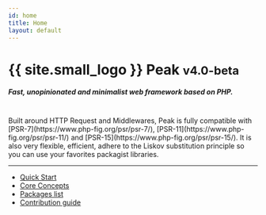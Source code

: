 ```yaml
---
id: home
title: Home
layout: default
---
```


<h1>{{ site.small_logo }} Peak <small>v4.0-beta</small></h1>

##### Fast, unopinionated and minimalist web framework based on PHP. 
<br>
Built around HTTP Request and Middlewares, Peak is fully compatible with [PSR-7](https://www.php-fig.org/psr/psr-7/), [PSR-11](https://www.php-fig.org/psr/psr-11/) and [PSR-15](https://www.php-fig.org/psr/psr-15/). It is also very flexible, efficient, adhere to the Liskov substitution principle so you can use your favorites packagist libraries.

<hr>
<ul>
    <li>
        <a href="{{ site.url }}quickstart"><i class="fas fa-shipping-fast"></i> Quick Start</a>
    </li>
    <li>
        <a href="{{ site.url }}core-concepts/app-flow"><i class="fas fa-directions"></i> Core Concepts</a>
    </li>
    <li>
        <a href="{{ site.url }}packages"><i class="fas fa-box-open"></i> Packages list</a>
    </li>
    <li>
        <a href="{{ site.url }}contribute"><i class="fas fa-hands-helping"></i> Contribution guide</a>
    </li>
</ul>
